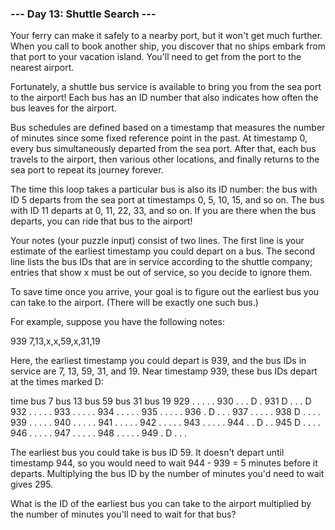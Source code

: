 ### --- Day 13: Shuttle Search ---

Your ferry can make it safely to a nearby port, but it won't get much 
further. When you call to book another ship, you discover that no ships 
embark from that port to your vacation island. You'll need to get from the 
port to the nearest airport.

Fortunately, a shuttle bus service is available to bring you from the sea 
port to the airport! Each bus has an ID number that also indicates how 
often the bus leaves for the airport.

Bus schedules are defined based on a timestamp that measures the number of 
minutes since some fixed reference point in the past. At timestamp 0, every 
bus simultaneously departed from the sea port. After that, each bus travels 
to the airport, then various other locations, and finally returns to the 
sea port to repeat its journey forever.

The time this loop takes a particular bus is also its ID number: the bus 
with ID 5 departs from the sea port at timestamps 0, 5, 10, 15, and so on. 
The bus with ID 11 departs at 0, 11, 22, 33, and so on. If you are there 
when the bus departs, you can ride that bus to the airport!

Your notes (your puzzle input) consist of two lines. The first line is your 
estimate of the earliest timestamp you could depart on a bus. The second 
line lists the bus IDs that are in service according to the shuttle 
company; entries that show x must be out of service, so you decide to 
ignore them.

To save time once you arrive, your goal is to figure out the earliest bus 
you can take to the airport. (There will be exactly one such bus.)

For example, suppose you have the following notes:

939
7,13,x,x,59,x,31,19

Here, the earliest timestamp you could depart is 939, and the bus IDs in 
service are 7, 13, 59, 31, and 19. Near timestamp 939, these bus IDs depart 
at the times marked D:

time   bus 7   bus 13  bus 59  bus 31  bus 19
929      .       .       .       .       .
930      .       .       .       D       .
931      D       .       .       .       D
932      .       .       .       .       .
933      .       .       .       .       .
934      .       .       .       .       .
935      .       .       .       .       .
936      .       D       .       .       .
937      .       .       .       .       .
938      D       .       .       .       .
939      .       .       .       .       .
940      .       .       .       .       .
941      .       .       .       .       .
942      .       .       .       .       .
943      .       .       .       .       .
944      .       .       D       .       .
945      D       .       .       .       .
946      .       .       .       .       .
947      .       .       .       .       .
948      .       .       .       .       .
949      .       D       .       .       .

The earliest bus you could take is bus ID 59. It doesn't depart until 
timestamp 944, so you would need to wait 944 - 939 = 5 minutes before it 
departs. Multiplying the bus ID by the number of minutes you'd need to wait 
gives 295.

What is the ID of the earliest bus you can take to the airport multiplied 
by the number of minutes you'll need to wait for that bus?
